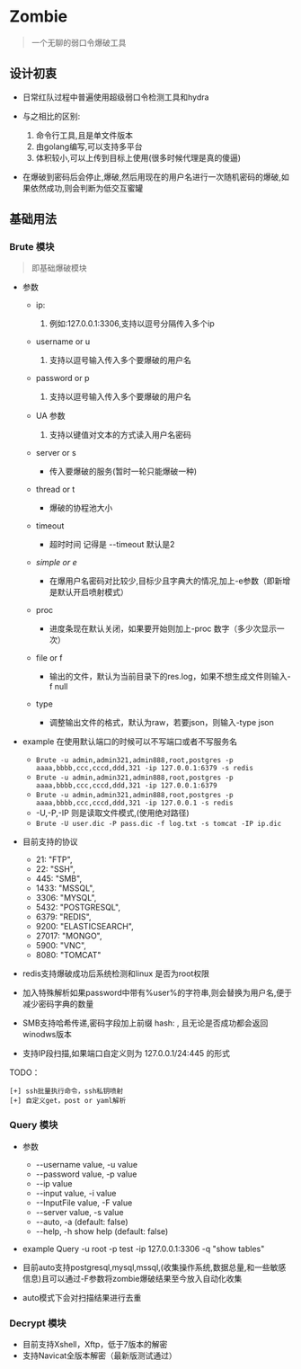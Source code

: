 # Zombie 

> 一个无聊的弱口令爆破工具


## 设计初衷
* 日常红队过程中普遍使用超级弱口令检测工具和hydra

* 与之相比的区别:
    1. 命令行工具,且是单文件版本
    2. 由golang编写,可以支持多平台
    3. 体积较小,可以上传到目标上使用(很多时候代理是真的傻逼)

* 在爆破到密码后会停止,爆破,然后用现在的用户名进行一次随机密码的爆破,如果依然成功,则会判断为低交互蜜罐

## 基础用法

###  Brute 模块
> 即基础爆破模块

* 参数
    * ip:
        1. 例如:127.0.0.1:3306,支持以逗号分隔传入多个ip
    
    * username or u
        1. 支持以逗号输入传入多个要爆破的用户名
    
    * password or p
        1. 支持以逗号输入传入多个要爆破的用户名
    
    * UA 参数
        1. 支持以键值对文本的方式读入用户名密码
    
    * server or s 
        * 传入要爆破的服务(暂时一轮只能爆破一种)
      
    * thread or t
        * 爆破的协程池大小
      
    * timeout 
        * 超时时间 记得是 --timeout 默认是2
    * *simple or e*
        * 在爆用户名密码对比较少,目标少且字典大的情况,加上-e参数（即新增是默认开启喷射模式）
    * proc
        * 进度条现在默认关闭，如果要开始则加上-proc 数字（多少次显示一次）
    * file or f
        * 输出的文件，默认为当前目录下的res.log，如果不想生成文件则输入-f null
    * type
        * 调整输出文件的格式，默认为raw，若要json，则输入-type json
    

* example
    在使用默认端口的时候可以不写端口或者不写服务名
    * `Brute -u admin,admin321,admin888,root,postgres -p aaaa,bbbb,ccc,cccd,ddd,321 -ip 127.0.0.1:6379 -s redis`
    * `Brute -u admin,admin321,admin888,root,postgres -p aaaa,bbbb,ccc,cccd,ddd,321 -ip 127.0.0.1:6379 `
    * `Brute -u admin,admin321,admin888,root,postgres -p aaaa,bbbb,ccc,cccd,ddd,321 -ip 127.0.0.1 -s redis`
    * -U,-P,-IP 则是读取文件模式,(使用绝对路径)
    * `Brute -U user.dic -P pass.dic -f log.txt -s tomcat -IP ip.dic`
* 目前支持的协议
    * 21:    "FTP",
    * 22:    "SSH",
    * 445:   "SMB",
    * 1433:  "MSSQL",
    * 3306:  "MYSQL",
    * 5432:  "POSTGRESQL",
    * 6379:  "REDIS",  
    * 9200:  "ELASTICSEARCH",
    * 27017: "MONGO",
    * 5900:  "VNC",
    * 8080: "TOMCAT"
    
    

* redis支持爆破成功后系统检测和linux 是否为root权限

* 加入特殊解析如果password中带有%user%的字符串,则会替换为用户名,便于减少密码字典的数量

* SMB支持哈希传递,密码字段加上前缀 hash: , 且无论是否成功都会返回winodws版本

* 支持IP段扫描,如果端口自定义则为 127.0.0.1/24:445 的形式

TODO：

    [+] ssh批量执行命令，ssh私钥喷射
    [+] 自定义get，post or yaml解析
    
    

### Query 模块

* 参数 
  
    * --username value, -u value   
    * --password value, -p value   
    * --ip value                   
  * --input value, -i value      
  * --InputFile value, -F value  
  * --server value, -s value     
  * --auto, -a                   (default: false)
  * --help, -h                   show help (default: false)

    
*  example
    Query -u root -p test -ip 127.0.0.1:3306 -q "show tables"


* 目前auto支持postgresql,mysql,mssql,(收集操作系统,数据总量,和一些敏感信息)且可以通过-F参数将zombie爆破结果至今放入自动化收集

   
* auto模式下会对扫描结果进行去重

### Decrypt 模块

* 目前支持Xshell，Xftp，低于7版本的解密
* 支持Navicat全版本解密（最新版测试通过）

